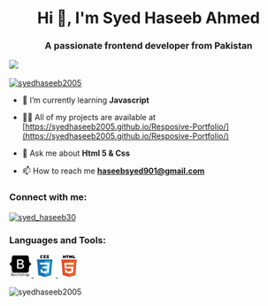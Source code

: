 <h1 align="center">Hi 👋, I'm Syed Haseeb Ahmed</h1>
<h3 align="center">A passionate frontend developer from Pakistan</h3>
<img src="https://www.google.com/imgres?imgurl=https%3A%2F%2Fcdn.dribbble.com%2Fusers%2F1162077%2Fscreenshots%2F3848914%2Fprogrammer.gif&tbnid=ZmOH4FBlhx83-M&vet=12ahUKEwjGpYPIofT-AhXlpCcCHZ_ABHIQMygNegUIARC8Ag..i&imgrefurl=https%3A%2F%2Foutlane.co%2Fnow%2Fnew-shot-programmer-animation%2F&docid=hyRv46xL2D6dsM&w=800&h=600&q=animated%20coding%20gif&ved=2ahUKEwjGpYPIofT-AhXlpCcCHZ_ABHIQMygNegUIARC8Ag">

<p align="left"> <a href="https://github.com/ryo-ma/github-profile-trophy"><img src="https://github-profile-trophy.vercel.app/?username=syedhaseeb2005" alt="syedhaseeb2005" /></a> </p>

- 🌱 I’m currently learning **Javascript**

- 👨‍💻 All of my projects are available at [https://syedhaseeb2005.github.io/Resposive-Portfolio/](https://syedhaseeb2005.github.io/Resposive-Portfolio/)

- 💬 Ask me about **Html 5 & Css**

- 📫 How to reach me **haseebsyed901@gmail.com**

<h3 align="left">Connect with me:</h3>
<p align="left">
<a href="https://instagram.com/syed_haseeb30" target="blank"><img align="center" src="https://raw.githubusercontent.com/rahuldkjain/github-profile-readme-generator/master/src/images/icons/Social/instagram.svg" alt="syed_haseeb30" height="30" width="40" /></a>
</p>

<h3 align="left">Languages and Tools:</h3>
<p align="left"> <a href="https://getbootstrap.com" target="_blank" rel="noreferrer"> <img src="https://raw.githubusercontent.com/devicons/devicon/master/icons/bootstrap/bootstrap-plain-wordmark.svg" alt="bootstrap" width="40" height="40"/> </a> <a href="https://www.w3schools.com/css/" target="_blank" rel="noreferrer"> <img src="https://raw.githubusercontent.com/devicons/devicon/master/icons/css3/css3-original-wordmark.svg" alt="css3" width="40" height="40"/> </a> <a href="https://www.w3.org/html/" target="_blank" rel="noreferrer"> <img src="https://raw.githubusercontent.com/devicons/devicon/master/icons/html5/html5-original-wordmark.svg" alt="html5" width="40" height="40"/> </a> </p>

<p><img align="center" src="https://github-readme-stats.vercel.app/api/top-langs?username=syedhaseeb2005&show_icons=true&locale=en&layout=compact" alt="syedhaseeb2005" /></p>
